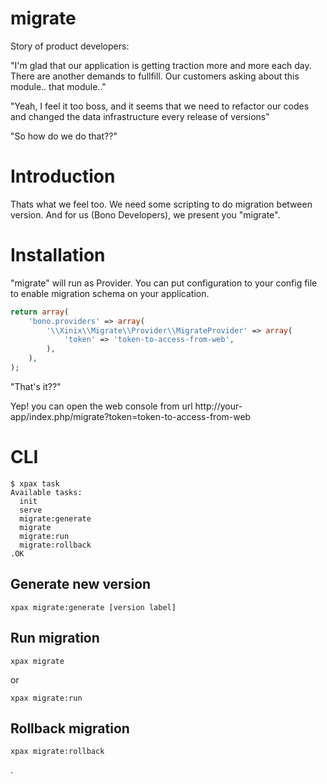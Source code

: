 migrate
=======

Story of product developers:

"I'm glad that our application is getting traction more and more each day. There are another demands to fullfill.
Our customers asking about this module.. that module.."

"Yeah, I feel it too boss, and it seems that we need to refactor our codes and changed the data infrastructure every
release of versions"

"So how do we do that??"

# Introduction

Thats what we feel too. We need some scripting to do migration between version. And for us (Bono Developers), we present
you "migrate".

# Installation

"migrate" will run as Provider. You can put configuration to your config file to enable migration schema on your application.

```php
return array(
    'bono.providers' => array(
        '\\Xinix\\Migrate\\Provider\\MigrateProvider' => array(
            'token' => 'token-to-access-from-web',
        ),
    ),
);
```

"That's it??"

Yep! you can open the web console from url http://your-app/index.php/migrate?token=token-to-access-from-web

# CLI

```
$ xpax task
Available tasks:
  init
  serve
  migrate:generate
  migrate
  migrate:run
  migrate:rollback
.OK
```

## Generate new version

```
xpax migrate:generate [version label]
```

## Run migration

```
xpax migrate
```

or 

```
xpax migrate:run
```

## Rollback migration

```
xpax migrate:rollback
```

.


